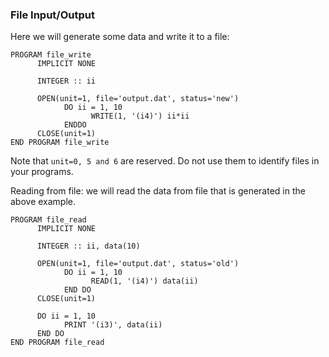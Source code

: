 ### File Input/Output 

Here we will generate some data and write it to a file: 
```
PROGRAM file_write
      IMPLICIT NONE

      INTEGER :: ii

      OPEN(unit=1, file='output.dat', status='new')
            DO ii = 1, 10
                  WRITE(1, '(i4)') ii*ii
            ENDDO
      CLOSE(unit=1)
END PROGRAM file_write
```
Note that `unit=0, 5 and 6` are reserved. Do not use them to identify files in your programs. 

Reading from file: we will read the data from file that is generated in the above example. 
```
PROGRAM file_read
      IMPLICIT NONE

      INTEGER :: ii, data(10)

      OPEN(unit=1, file='output.dat', status='old')
            DO ii = 1, 10
                  READ(1, '(i4)') data(ii)
            END DO
      CLOSE(unit=1)

      DO ii = 1, 10
            PRINT '(i3)', data(ii)
      END DO
END PROGRAM file_read
```
